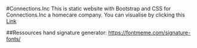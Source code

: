 #Connections.Inc
This is static website with Bootstrap and CSS for Connections.Inc a homecare company.
You can visualise by clicking this [Link](https://yaszemmouri.github.io/connections/)

##Ressources
hand signature generator: https://fontmeme.com/signature-fonts/



